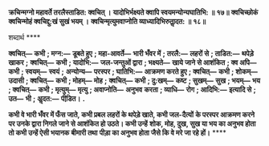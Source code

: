 **क्रचिन्मग्नो महावर्ते तरलैस्ताडित: क्वचित् ।** **यादोभिर्भक्ष्यते क्वापि स्वयमन्योन्यघातिभि: ॥ १७॥** **क्वचिच्छोकं क्वचिन्मोहं क्वचिद्दु:खं सुखं भयम् ।** **क्वचिन्मृत्युमवाप्नोति व्याध्यादिभिरुताॢदत: ॥ १८॥** 

शब्दार्थ **** 

**क्वचित्—** **कभी** **; मग्न:—** **डूबते हुए** **; महा-आवर्ते—** **भारी भँवर में** **; तरलै:—** **लहरों से** **; ताडित:—** **थपेड़े खाकर** **;** **क्वचित्—** **कभी** **; यादोभि:—** **जल-जन्तुओं द्वारा** **; भक्ष्यते—** **खाये जाने से आशंकित** **; क्व अपि—** **कभी** **; स्वयम्—** **स्वयं** **;** **अन्योन्य—** **परस्पर** **; घातिभि:—** **आक्रमण करते हुए** **; क्वचित्—** **कभी** **; शोकम्—** **उदासी** **; क्वचित्—** **कभी** **; मोहम्—** **मोह** **;** **क्वचित्—** **कभी** **; दु:खम्—** **कष्ट** **; सुखम्—** **सुख** **; भयम्—** **भय** **; क्वचित्—** **कभी** **; मृत्युम्—** **मृत्यु** **; अवाप्नोति—** **अनुभव** **करता** **; व्याधि—** **रोग** **; आदिभि:—** **इत्यादि से** **; उत—** **भी** **; अॢदत:—** **पीडि़त।** **.** 

**कभी वे भारी भँवर में फँस जाते, कभी प्रबल लहरों के थपेड़े खाते, कभी जल-दैत्यों** **के परस्पर आक्रमण करने पर उनके द्वारा निगले जाने से आशंकित हो उठते। कभी उन्हें** **शोक, मोह, दुख, सुख या भय का अनुभव होता तो कभी उन्हें ऐसी भयानक बीमारी तथा** **पीड़ा का अनुभव होता जैसे कि वे मरे जा रहे हों।** **** 